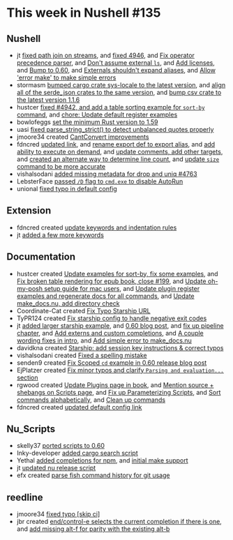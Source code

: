 # This week in Nushell #135


## Nushell


- jt [fixed path join on streams](https://github.com/nushell/nushell/pull/4959), and [fixed 4946](https://github.com/nushell/nushell/pull/4951), and [Fix operator precedence parser](https://github.com/nushell/nushell/pull/4947), and [Don't assume external `ls`](https://github.com/nushell/nushell/pull/4925), and [Add licenses](https://github.com/nushell/nushell/pull/4893), and [Bump to 0.60](https://github.com/nushell/nushell/pull/4892), and [Externals shouldn't expand aliases](https://github.com/nushell/nushell/pull/4889), and [Allow 'error make' to make simple errors](https://github.com/nushell/nushell/pull/4881)
- stormasm [bumped cargo crate sys-locale to the latest version](https://github.com/nushell/nushell/pull/4957), and [align all of the serde_json crates to the same version](https://github.com/nushell/nushell/pull/4949), and [bump csv crate to the latest version 1.1.6](https://github.com/nushell/nushell/pull/4939)
- hustcer [fixed #4942, and add a table sorting example for `sort-by` command](https://github.com/nushell/nushell/pull/4948), and [chore: Update default register examples](https://github.com/nushell/nushell/pull/4904)
- bowlofeggs [set the minimum Rust version to 1.59](https://github.com/nushell/nushell/pull/4940)
- uasi [fixed parse_string_strict() to detect unbalanced quotes properly](https://github.com/nushell/nushell/pull/4928)
- jmoore34 created [CantConvert improvements](https://github.com/nushell/nushell/pull/4926)
- fdncred [updated link](https://github.com/nushell/nushell/pull/4915), and [rename export def to export alias](https://github.com/nushell/nushell/pull/4912), and [add ability to execute on demand](https://github.com/nushell/nushell/pull/4896), and [update comments, add other targets](https://github.com/nushell/nushell/pull/4891), and [created an alternate way to determine line count](https://github.com/nushell/nushell/pull/4887), and [update `size` command to be more accurate](https://github.com/nushell/nushell/pull/4885)
- vishalsodani [added missing metadata for drop and uniq #4763](https://github.com/nushell/nushell/pull/4908)
- LebsterFace [passed `/D` flag to `cmd.exe` to disable AutoRun](https://github.com/nushell/nushell/pull/4903)
- unional [fixed typo in default config](https://github.com/nushell/nushell/pull/4882)

## Extension

- fdncred created [update keywords and indentation rules](https://github.com/nushell/vscode-nushell-lang/pull/51)
- jt [added a few more keywords](https://github.com/nushell/vscode-nushell-lang/pull/50)

## Documentation


- hustcer created [Update examples for sort-by, fix some examples](https://github.com/nushell/nushell.github.io/pull/340), and [Fix broken table rendering for epub book, close #199](https://github.com/nushell/nushell.github.io/pull/336), and [Update oh-my-posh setup guide for mac users](https://github.com/nushell/nushell.github.io/pull/334), and [Update plugin register examples and regenerate docs for all commands](https://github.com/nushell/nushell.github.io/pull/331), and [Update make_docs.nu, add directory check](https://github.com/nushell/nushell.github.io/pull/318)
- Coordinate-Cat created [Fix Typo Starship URL](https://github.com/nushell/nushell.github.io/pull/339)
- TyPR124 created [Fix starship config to handle negative exit codes](https://github.com/nushell/nushell.github.io/pull/338)
- jt [added larger starship example](https://github.com/nushell/nushell.github.io/pull/337), and [0.60 blog post](https://github.com/nushell/nushell.github.io/pull/330), and [fix up pipeline chapter](https://github.com/nushell/nushell.github.io/pull/325), and [Add externs and custom completions](https://github.com/nushell/nushell.github.io/pull/323), and [A couple wording fixes in intro](https://github.com/nushell/nushell.github.io/pull/320), and [Add simple error to make_docs.nu](https://github.com/nushell/nushell.github.io/pull/319)
- davidkna created [Starship: add session key instructions & correct typos](https://github.com/nushell/nushell.github.io/pull/335)
- vishalsodani created [Fixed a spelling mistake](https://github.com/nushell/nushell.github.io/pull/333)
- senden9 created [Fix Scoped `cd` example in 0.60 release blog post](https://github.com/nushell/nushell.github.io/pull/332)
- EjPlatzer created [Fix minor typos and clarify `Parsing and evaluation...` section](https://github.com/nushell/nushell.github.io/pull/329)
- rgwood created [Update Plugins page in book](https://github.com/nushell/nushell.github.io/pull/328), and [Mention source + shebangs on Scripts page](https://github.com/nushell/nushell.github.io/pull/327), and [Fix up Parameterizing Scripts](https://github.com/nushell/nushell.github.io/pull/326), and [Sort commands alphabetically](https://github.com/nushell/nushell.github.io/pull/324), and [Clean up commands](https://github.com/nushell/nushell.github.io/pull/309)
- fdncred created [updated default config link](https://github.com/nushell/nushell.github.io/pull/322)

## Nu_Scripts

- skelly37 [ported scripts to 0.60](https://github.com/nushell/nu_scripts/pull/189)
- Inky-developer [added cargo search script](https://github.com/nushell/nu_scripts/pull/188)
- Yethal [added completions for npm](https://github.com/nushell/nu_scripts/pull/187), and [initial make support](https://github.com/nushell/nu_scripts/pull/185)
- jt [updated nu release script](https://github.com/nushell/nu_scripts/pull/186)
- efx created [parse fish command history for git usage](https://github.com/nushell/nu_scripts/pull/184)

## reedline

- jmoore34 [fixed typo [skip ci]](https://github.com/nushell/reedline/pull/355)
- jbr created [end/control-e selects the current completion if there is one](https://github.com/nushell/reedline/pull/354), and [add missing alt-f for parity with the existing alt-b](https://github.com/nushell/reedline/pull/353)
